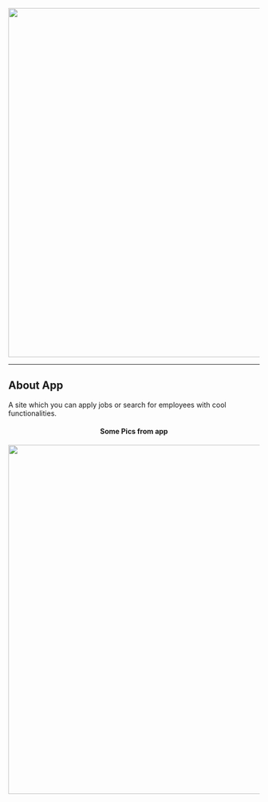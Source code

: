 <p align="center"><a href="https://laravel.com" target="_blank"><img src="https://i.hizliresim.com/3zzr7n9.png" width="700"></a></p>

<hr></hr>

## About App

A site which you can apply jobs or search for employees with cool functionalities.

<h4 align="center">Some Pics from app </h4>


<p align="center"><a href="https://laravel.com" target="_blank"> <img src="https://i.hizliresim.com/3zzr7n9.png" width="700"></a></p>


